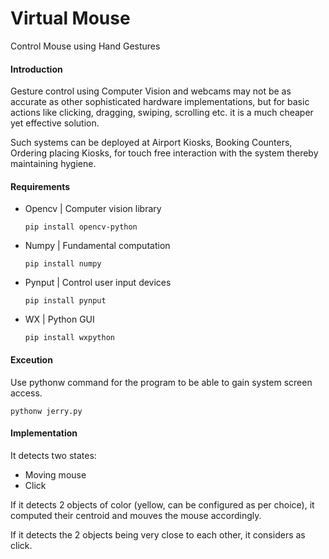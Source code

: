 # Virtual Mouse

Control Mouse using Hand Gestures

#### Introduction

Gesture control using Computer Vision and webcams may not be as accurate as other sophisticated hardware implementations, but for basic actions like clicking, dragging, swiping, scrolling etc. it is a much cheaper yet effective solution.

Such systems can be deployed at Airport Kiosks, Booking Counters, Ordering placing Kiosks, for touch free interaction with the system thereby maintaining hygiene. 

#### Requirements

  - Opencv | Computer vision library
    ```
    pip install opencv-python
    ```
  - Numpy | Fundamental computation
    ```
    pip install numpy
    ```
  - Pynput | Control user input devices
    ```
    pip install pynput
    ```
  - WX | Python GUI 
    ```
    pip install wxpython
    ```
    
    
#### Exceution

Use pythonw command for the program to be able to gain system screen access.

```
pythonw jerry.py
```
    
#### Implementation

It detects two states:
  - Moving mouse
  - Click
  
If it detects 2 objects of color (yellow, can be configured as per choice), it computed their centroid and mouves the mouse accordingly.

If it detects the 2 objects being very close to each other, it considers as click.
